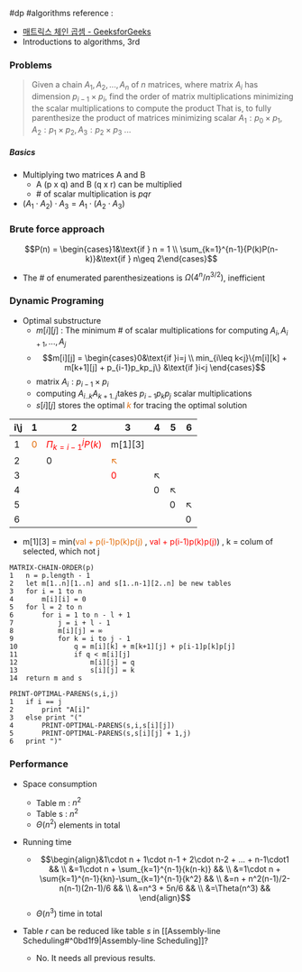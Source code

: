 #dp #algorithms
reference : 
- [매트릭스 체인 곱셈 - GeeksforGeeks](https://www.geeksforgeeks.org/matrix-chain-multiplication-dp-8/?ref=header_outind)
- Introductions to algorithms, 3rd

### Problems
> Given a chain $A_1, A_2, ..., A_n\ \text{of } n$ matrices, where matrix $A_i$ has dimension $p_{i-1} \times p_i$, find the order of matrix multiplications minimizing the scalar multiplications to compute the product
> That is, to fully parenthesize the product of matrices minimizing scalar
> $A_1:p_0\times p_1, A_2:p_1\times p_2, A_3:p_2\times p_3\ ...$ 
##### Basics
- Multiplying two matrices A and B
	- A (p x q) and B (q x r) can be multiplied
	- \# of scalar multiplication is *pqr*
- $(A_1 \cdot A_2)\cdot A_3 = A_1\cdot (A_2\cdot A_3)$

### Brute force approach
$$P(n) = \begin{cases}1&\text{if } n = 1 
\\ \sum_{k=1}^{n-1}{P(k)P(n-k)}&\text{if } n\geq 2\end{cases}$$
- The \# of enumerated parenthesizeations is $\Omega(4^n/n^{3/2})$, inefficient
### Dynamic Programing
- Optimal substructure
	- $m[i][j]$ : The minimum \# of scalar multiplications for computing $A_i,A_{i+1}, ... ,A_j$
	- $$m[i][j] = \begin{cases}0&\text{if }i=j \\ min_{i\leq k<j}\{m[i][k] + m[k+1][j] + p_{i-1}p_kp_j\} &\text{if }i<j \end{cases}$$
	- matrix $A_i: p_{i-1}\times p_i$
	- computing $A_{i..k}A_{k+1..j}\text{takes }p_{i-1}p_kp_j$ scalar multiplications
	- $s[i][j]$ stores the optimal <font color="#e36c09">$k$</font> for tracing the optimal solution

| i\\j | 1                              | 2                                                    | 3                                       | 4          | 5          | 6          |
| ---- | ------------------------------ | ---------------------------------------------------- | --------------------------------------- | ---------- | ---------- | ---------- |
| 1    | <font color="#e36c09">0</font> | <font color="#ff0000">$\Pi_{k=i-1}^{j}{P(k)}$</font> |         m[1][3]                                |            |            |            |
| 2    |                                | 0                                                    | <font color="#e36c09">$\nwarrow$</font> |            |            |            |
| 3    |                                |                                                      | <font color="#ff0000">0  </font>                                     | $\nwarrow$ |            |            |
| 4    |                                |                                                      |                                         | 0          | $\nwarrow$ |            |
| 5    |                                |                                                      |                                         |            | 0          | $\nwarrow$ |
| 6    |                                |                                                      |                                         |            |            | 0          |
- m\[1]\[3] = min(<font color="#e36c09">val + p(i-1)p(k)p(j)</font> , <font color="#ff0000">val + p(i-1)p(k)p(j)</font>) , k = colum of selected, which not j
```pseudo
MATRIX-CHAIN-ORDER(p)
1	n = p.length - 1
2	let m[1..n][1..n] and s[1..n-1][2..n] be new tables
3	for i = 1 to n
4		m[i][i] = 0
5	for l = 2 to n
6		for i = 1 to n - l + 1
7			j = i + l - 1
8			m[i][j] = ∞
9			for k = i to j - 1
10			    q = m[i][k] + m[k+1][j] + p[i-1]p[k]p[j]
11			    if q < m[i][j]
12				    m[i][j] = q
13				    s[i][j] = k
14	return m and s

PRINT-OPTIMAL-PARENS(s,i,j)
1	if i == j
2		print "A[i]"
3	else print "("
4		PRINT-OPTIMAL-PARENS(s,i,s[i][j])
5		PRINT-OPTIMAL-PARENS(s,s[i][j] + 1,j)
6	print ")"
```

### Performance
- Space consumption
	- Table m : $n^2$
	- Table s : $n^2$
	- $\Theta(n^2)$ elements in total                                                                                                   
- Running time
	- $$\begin{align}&1\cdot n + 1\cdot n-1 + 2\cdot n-2 + ... + n-1\cdot1 &&
	\\ &=1\cdot n + \sum_{k=1}^{n-1}{k(n-k)} &&
	\\ &=1\cdot n + \sum{k=1}^{n-1}{kn}-\sum_{k=1}^{n-1}{k^2} &&
	\\ &=n + n^2(n-1)/2-n(n-1)(2n-1)/6 &&
	\\ &=n^3 + 5n/6 &&
	\\ &=\Theta(n^3) && \end{align}$$
	- $\Theta(n^3)$ time in total

- Table $r$ can be reduced like table $s$ in [[Assembly-line Scheduling#^0bd1f9|Assembly-line Scheduling]]?
	- No. It needs all previous results.



